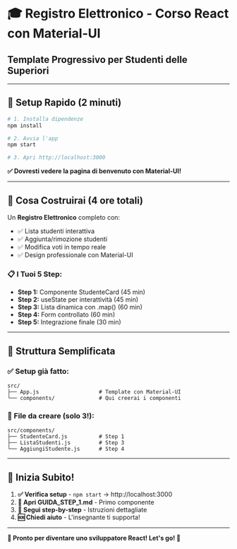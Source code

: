 # 🎓 Registro Elettronico - Corso React con Material-UI
## Template Progressivo per Studenti delle Superiori

---

## 🚀 **Setup Rapido (2 minuti)**

```bash
# 1. Installa dipendenze
npm install

# 2. Avvia l'app
npm start

# 3. Apri http://localhost:3000
```

**✅ Dovresti vedere la pagina di benvenuto con Material-UI!**

---

## 🎯 **Cosa Costruirai (4 ore totali)**

Un **Registro Elettronico** completo con:
- ✅ Lista studenti interattiva
- ✅ Aggiunta/rimozione studenti  
- ✅ Modifica voti in tempo reale
- ✅ Design professionale con Material-UI

### **📋 I Tuoi 5 Step:**
- **Step 1:** Componente StudenteCard (45 min)
- **Step 2:** useState per interattività (45 min)
- **Step 3:** Lista dinamica con .map() (60 min)
- **Step 4:** Form controllato (60 min)
- **Step 5:** Integrazione finale (30 min)

---

## 📁 **Struttura Semplificata**

### **✅ Setup già fatto:**
```
src/
├── App.js                   # Template con Material-UI
└── components/              # Qui creerai i componenti
```

### **🎯 File da creare (solo 3!):**
```
src/components/
├── StudenteCard.js          # Step 1
├── ListaStudenti.js         # Step 3  
└── AggiungiStudente.js      # Step 4
```

---

## 🚀 **Inizia Subito!**

1. **✅ Verifica setup** - `npm start` → http://localhost:3000
2. **📖 Apri GUIDA_STEP_1.md** - Primo componente
3. **🔨 Segui step-by-step** - Istruzioni dettagliate
4. **🆘 Chiedi aiuto** - L'insegnante ti supporta!

---

**🎉 Pronto per diventare uno sviluppatore React! Let's go! 🚀**